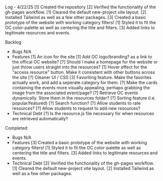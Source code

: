 Log - 4/22/25
    [1] Created the repository
    [2] Verified the functionality of the gh-pages workflow.
    [1] Cleared the default new-project vite layout.
    [2] Installed Tailwind as well as a few other packages.
    [3] Created a basic prototype of the website with working category filters!
    [1] Styled it to fit the OC color-palette as well as centering the title and filters.
    [3] Added links to legitimate resources and events.


Backlog
- Bugs
    N/A
- Features
    [1] An icon for the site
    [1] Add OC logo/branding? as a link to the offical OC website?
    [?] Should I make a homepage for the website or just throw users straight into the resources?
    [1] Hover effect for the "access resource" button. Make it consistent with other buttons across the site
    [?] Cleaner UI / CSS
    [3] Favoriting feature. Make the favorites actually work, and add a seperate category for them.
    [?] Make the cards containing the events more visually appealing, perhaps grabbing the image from the associated event/page?
    [?] Retrieve OC events dynamically. Store them in the resources folder?
    [?] Sorting feature (i.e. popular/featured)
    [?] Search function?
    [?] Allow students to rate resources?
    [?] Allow students to request to add new resources?
- Technical Debt
    [?] Is the resource.js file necessary for when resources are retrieved automatically?


Completed: 
- Bugs
    N/A
- Features
    [3] Created a basic prototype of the website with working category filters!
    [1] Styled it to fit the OC color-palette as well as centering the title and filters.
    [3] Added links to legitimate resources and events.
- Technical Debt
    [2] Verified the functionality of the gh-pages workflow.
    [1] Cleared the default new-project vite layout.
    [2] Installed Tailwind as well as a few other packages.